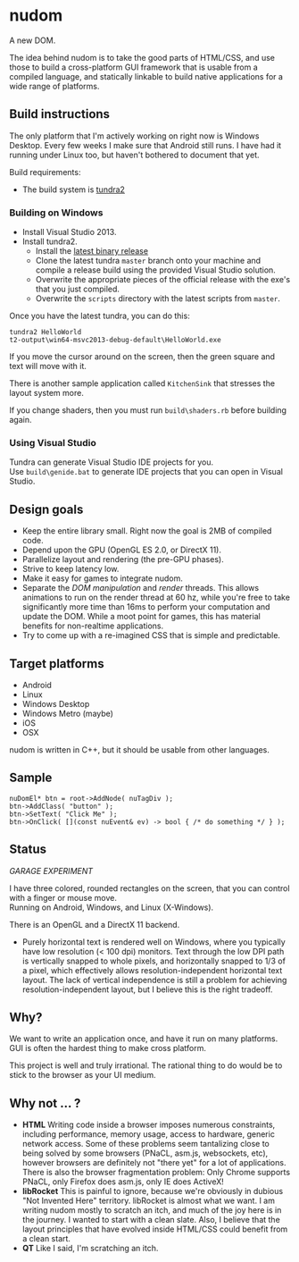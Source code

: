 nudom
=====

A new DOM.

The idea behind nudom is to take the good parts of HTML/CSS, and use those to build a
cross-platform GUI framework that is usable from a compiled language, and statically
linkable to build native applications for a wide range of platforms.

Build instructions
------------------
The only platform that I'm actively working on right now is Windows Desktop. 
Every few weeks I make sure that Android still runs. I have had it running under Linux too,
but haven't bothered to document that yet.

Build requirements:

* The build system is [tundra2](https://github.com/deplinenoise/tundra)

### Building on Windows

* Install Visual Studio 2013.
* Install tundra2.
	* Install the [latest binary release](https://github.com/deplinenoise/tundra/releases)
	* Clone the latest tundra `master` branch onto your machine and compile a release build using the provided Visual Studio solution.
	* Overwrite the appropriate pieces of the official release with the exe's that you just compiled.
	* Overwrite the `scripts` directory with the latest scripts from `master`.

Once you have the latest tundra, you can do this:
	
	tundra2 HelloWorld
	t2-output\win64-msvc2013-debug-default\HelloWorld.exe

If you move the cursor around on the screen, then the green square and text will move with it.

There is another sample application called `KitchenSink` that stresses the layout system more.

If you change shaders, then you must run `build\shaders.rb` before building again.

### Using Visual Studio

Tundra can generate Visual Studio IDE projects for you.  
Use `build\genide.bat` to generate IDE projects that you can open in Visual Studio.

Design goals
------------
* Keep the entire library small. Right now the goal is 2MB of compiled code.
* Depend upon the GPU (OpenGL ES 2.0, or DirectX 11).
* Parallelize layout and rendering (the pre-GPU phases).
* Strive to keep latency low.
* Make it easy for games to integrate nudom.
* Separate the *DOM manipulation* and *render* threads. This allows animations to run on the render thread
at 60 hz, while you're free to take significantly more time than 16ms to perform your computation and update the DOM.
While a moot point for games, this has material benefits for non-realtime applications.
* Try to come up with a re-imagined CSS that is simple and predictable.

Target platforms
----------------
* Android
* Linux
* Windows Desktop
* Windows Metro (maybe)
* iOS
* OSX

nudom is written in C++, but it should be usable from other languages.

Sample
------

	nuDomEl* btn = root->AddNode( nuTagDiv );
	btn->AddClass( "button" );
	btn->SetText( "Click Me" );
	btn->OnClick( [](const nuEvent& ev) -> bool { /* do something */ } );

Status
------
*GARAGE EXPERIMENT*

I have three colored, rounded rectangles on the screen, that you can control with a finger or mouse move.  
Running on Android, Windows, and Linux (X-Windows).

There is an OpenGL and a DirectX 11 backend.

* Purely horizontal text is rendered well on Windows, where you typically have low resolution (< 100 dpi) monitors.
	Text through the low DPI path is vertically snapped to whole pixels, and horizontally snapped to 1/3 of a pixel,
	which effectively allows resolution-independent horizontal text layout. The lack of vertical independence is still
	a problem for achieving resolution-independent layout, but I believe this is the right tradeoff.

Why?
----
We want to write an application once, and have it run on many platforms. GUI is often the hardest thing to make cross platform.

This project is well and truly irrational. The rational thing to do would be to stick to the
browser as your UI medium.

Why not ... ?
-------------

* __HTML__ Writing code inside a browser imposes numerous constraints, including performance,
memory usage, access to hardware, generic network access. Some of these problems seem tantalizing close to
being solved by some browsers (PNaCL, asm.js, websockets, etc), however browsers are definitely
not "there yet" for a lot of applications. There is also the browser fragmentation problem: Only Chrome
supports PNaCL, only Firefox does asm.js, only IE does ActiveX!
* __libRocket__ This is painful to ignore, because we're obviously in dubious "Not Invented Here" territory.
libRocket is almost what we want. I am writing nudom mostly to scratch an itch, and much of the joy here is
in the journey. I wanted to start with a clean slate.
Also, I believe that the layout principles that have evolved inside HTML/CSS could benefit from a clean start.
* __QT__ Like I said, I'm scratching an itch.